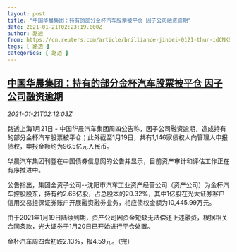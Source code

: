 ```yaml
---
layout: post
title: "中国华晨集团：持有的部分金杯汽车股票被平仓 因子公司融资逾期"
date: 2021-01-21T02:23:19.000Z
author: 路透
from: https://cn.reuters.com/article/brilliance-jinbei-0121-thur-idCNKBS29Q06V
tags: [ 路透 ]
categories: [ 路透 ]
---
```

<!--1611195799000-->
[中国华晨集团：持有的部分金杯汽车股票被平仓 因子公司融资逾期](https://cn.reuters.com/article/brilliance-jinbei-0121-thur-idCNKBS29Q06V)
------

<div>
<div><i>2021-01-21T02:12:03Z</i></div><p>路透上海1月21日 - 中国华晨汽车集团周四公告称，因子公司融资逾期，造成持有的部分金杯汽车股票被平仓；此外截至1月19日，共有1,146家债权人向管理人申报债权，申报金额约为96.5亿元人民币。</p><p>华晨汽车集团刊登在中国债券信息网的公告并显示，目前资产审计和评估工作正在有序推进中。</p><p>公告指出，集团全资子公司--沈阳市汽车工业资产经营公司（资产公司）为金杯汽车控股股东，持有约2.66亿股，占总股本的20.32%，其中1亿股在光大证券客户信用交易担保证券账户开展融资融券业务，相应债权金额为10,445.99万元。</p><p>由于2021年1月19日陆续到期，资产公司因资金短缺无法偿还上述融资，根据相关合同条款，光大证券于1月20日已开始进行平仓处置。</p><p>金杯汽车周四盘初跌2.13%，报4.59元。（完）</p>
</div>
